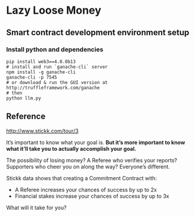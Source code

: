 # Lazy Loose Money

## Smart contract development environment setup
### Install python and dependencies
```
pip install web3==4.0.0b13
# install and run `ganache-cli` server
npm install -g ganache-cli
ganache-cli -p 7545
# or download & run the GUI version at http://truffleframework.com/ganache
# then
python llm.py
```

## Reference
http://www.stickk.com/tour/3

It’s important to know what your goal is. **But it’s more important to know what it’ll take you to actually accomplish your goal.**

The possibility of losing money? A Referee who verifies your reports? Supporters who cheer you on along the way? Everyone’s different.

Stickk data shows that creating a Commitment Contract with:
* A Referee increases your chances of success by up to 2x
* Financial stakes increase your chances of success by up to 3x

What will it take for you?
